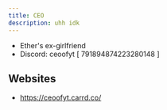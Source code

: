 ```yaml
---
title: CEO
description: uhh idk
---
```


* Ether's ex-girlfriend
* Discord: ceoofyt [ 791894874223280148 ] 

## Websites
* https://ceoofyt.carrd.co/